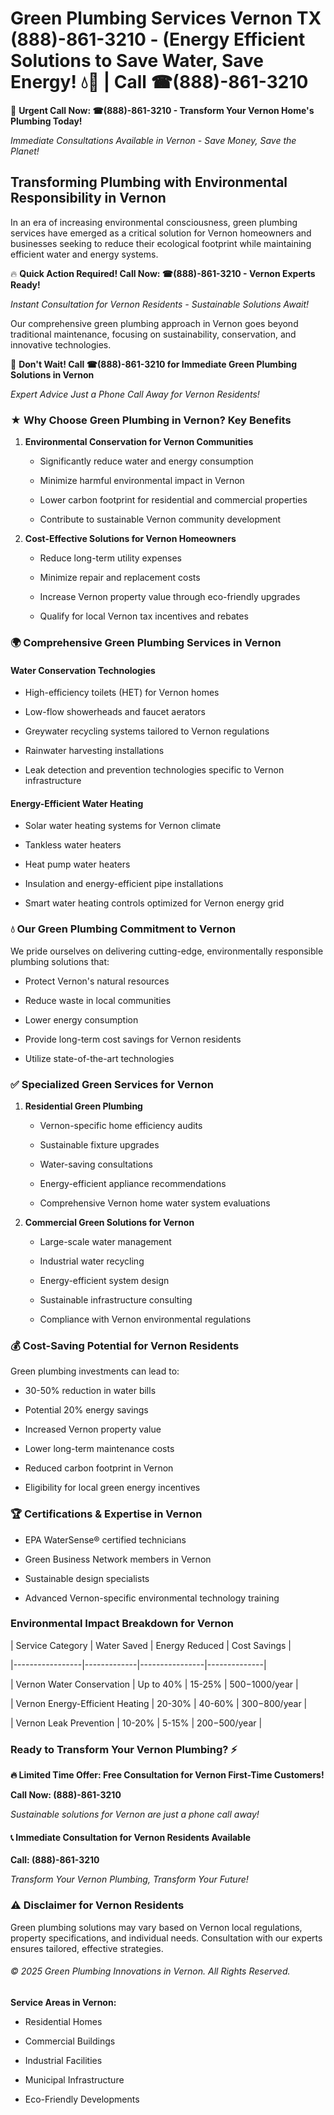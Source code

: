 # Green Plumbing Services Vernon TX (888)-861-3210 - (Energy Efficient Solutions to Save Water, Save Energy! 💧🌿 | Call ☎(888)-861-3210

🚨 **Urgent Call Now: ☎(888)-861-3210 - Transform Your Vernon Home's Plumbing Today!**
*Immediate Consultations Available in Vernon - Save Money, Save the Planet!*

## Transforming Plumbing with Environmental Responsibility in Vernon

In an era of increasing environmental consciousness, green plumbing services have emerged as a critical solution for Vernon homeowners and businesses seeking to reduce their ecological footprint while maintaining efficient water and energy systems. 

🔥 **Quick Action Required! Call Now: ☎(888)-861-3210 - Vernon Experts Ready!**
*Instant Consultation for Vernon Residents - Sustainable Solutions Await!*

Our comprehensive green plumbing approach in Vernon goes beyond traditional maintenance, focusing on sustainability, conservation, and innovative technologies.

🚨 **Don't Wait! Call ☎(888)-861-3210 for Immediate Green Plumbing Solutions in Vernon**
*Expert Advice Just a Phone Call Away for Vernon Residents!*

### ★ Why Choose Green Plumbing in Vernon? Key Benefits

1. **Environmental Conservation for Vernon Communities** 
   - Significantly reduce water and energy consumption
   - Minimize harmful environmental impact in Vernon
   - Lower carbon footprint for residential and commercial properties
   - Contribute to sustainable Vernon community development

2. **Cost-Effective Solutions for Vernon Homeowners** 
   - Reduce long-term utility expenses
   - Minimize repair and replacement costs
   - Increase Vernon property value through eco-friendly upgrades
   - Qualify for local Vernon tax incentives and rebates

### 🌍 Comprehensive Green Plumbing Services in Vernon

#### Water Conservation Technologies
- High-efficiency toilets (HET) for Vernon homes
- Low-flow showerheads and faucet aerators
- Greywater recycling systems tailored to Vernon regulations
- Rainwater harvesting installations
- Leak detection and prevention technologies specific to Vernon infrastructure

#### Energy-Efficient Water Heating
- Solar water heating systems for Vernon climate
- Tankless water heaters
- Heat pump water heaters
- Insulation and energy-efficient pipe installations
- Smart water heating controls optimized for Vernon energy grid

### 💧 Our Green Plumbing Commitment to Vernon

We pride ourselves on delivering cutting-edge, environmentally responsible plumbing solutions that:
- Protect Vernon's natural resources
- Reduce waste in local communities
- Lower energy consumption
- Provide long-term cost savings for Vernon residents
- Utilize state-of-the-art technologies

### ✅ Specialized Green Services for Vernon

1. **Residential Green Plumbing**
   - Vernon-specific home efficiency audits
   - Sustainable fixture upgrades
   - Water-saving consultations
   - Energy-efficient appliance recommendations
   - Comprehensive Vernon home water system evaluations

2. **Commercial Green Solutions for Vernon**
   - Large-scale water management
   - Industrial water recycling
   - Energy-efficient system design
   - Sustainable infrastructure consulting
   - Compliance with Vernon environmental regulations

### 💰 Cost-Saving Potential for Vernon Residents

Green plumbing investments can lead to:
- 30-50% reduction in water bills
- Potential 20% energy savings
- Increased Vernon property value
- Lower long-term maintenance costs
- Reduced carbon footprint in Vernon
- Eligibility for local green energy incentives

### 🏆 Certifications & Expertise in Vernon

- EPA WaterSense® certified technicians
- Green Business Network members in Vernon
- Sustainable design specialists
- Advanced Vernon-specific environmental technology training

### Environmental Impact Breakdown for Vernon

| Service Category | Water Saved | Energy Reduced | Cost Savings |
|-----------------|-------------|----------------|--------------|
| Vernon Water Conservation | Up to 40% | 15-25% | $500-$1000/year |
| Vernon Energy-Efficient Heating | 20-30% | 40-60% | $300-$800/year |
| Vernon Leak Prevention | 10-20% | 5-15% | $200-$500/year |

### Ready to Transform Your Vernon Plumbing? ⚡

**🔥 Limited Time Offer: Free Consultation for Vernon First-Time Customers!**

**Call Now: (888)-861-3210**
*Sustainable solutions for Vernon are just a phone call away!*

#### 📞 Immediate Consultation for Vernon Residents Available

**Call: (888)-861-3210**
*Transform Your Vernon Plumbing, Transform Your Future!*

### ⚠️ Disclaimer for Vernon Residents

Green plumbing solutions may vary based on Vernon local regulations, property specifications, and individual needs. Consultation with our experts ensures tailored, effective strategies.

###### © 2025 Green Plumbing Innovations in Vernon. All Rights Reserved.

**Service Areas in Vernon:** 
- Residential Homes
- Commercial Buildings
- Industrial Facilities
- Municipal Infrastructure
- Eco-Friendly Developments